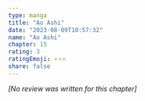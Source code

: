 ```yaml
---
type: manga
title: "Ao Ashi"
date: "2023-08-09T10:57:32"
name: "Ao Ashi"
chapter: 15
rating: 3
ratingEmoji: ⭐️⭐️⭐️
share: false
---
```


_[No review was written for this chapter]_
